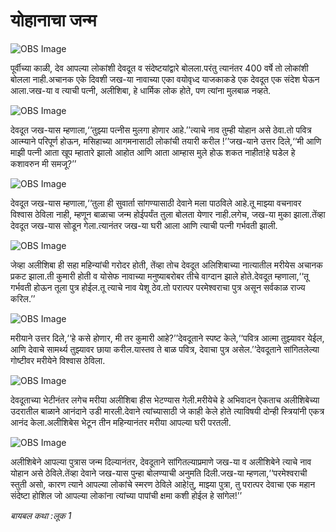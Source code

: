 # ‌‌‌योहानाचा जन्म

![OBS Image](https://cdn.door43.org/obs/jpg/360px/obs-en-22-01.jpg)

‌‌‌पूर्वीच्या काळी, देव आपल्या लोकांशी देवदूत व संदेष्टयांद्वारे बोलला.‌‌‌परंतु त्यानंतर 400 वर्षे तो लोकांशी बोलला नाही.‌‌‌अचानक एके दिवशी जख-या नावाच्या एका वयोवृध्द याजकाकडे एक देवदूत एक संदेश घेऊन आला.‌‌‌जख-या व त्याची पत्नी, अलीशिबा, हे धार्मिक लोक होते, पण त्यांना मुलबाळ नव्हते.

![OBS Image](https://cdn.door43.org/obs/jpg/360px/obs-en-22-02.jpg)

‌‌‌देवदूत जख-यास म्हणाला,‘‘तुझ्या पत्नीस मुलगा होणार आहे.’’‌‌‌त्याचे नाव तुम्ही योहान असे ठेवा.‌‌‌तो पवित्र आत्म्याने परिपूर्ण होऊन, मसिहाच्या आगमनासाठी लोकांची तयारी करील !’’‌‌‌जख-याने उत्तर दिले,‘‘मी आणि माझी पत्नी आता खूप म्हातारे झालो आहोत आणि आता आम्हास मुले होऊ शकत नाहीत!‌‌‌हे घडेल हे कशावरुन मी समजू?’’

![OBS Image](https://cdn.door43.org/obs/jpg/360px/obs-en-22-03.jpg)

‌‌‌देवदूत जख-यास म्हणाला,‘‘तुला ही सुवार्ता सांगण्यासाठी देवाने मला पाठविले आहे.‌‌‌तू माझ्या वचनावर विश्वास ठेविला नाही, म्हणून बाळाचा जन्म होईपर्यंत तुला बोलता येणार नाही.‌‌‌लगेच, जख-या मुका झाला.‌‌‌तेंव्हा देवदूत जख-यास सोडून गेला.‌‌‌त्यानंतर जख-या घरी आला आणि त्याची पत्नी गर्भवती झाली.

![OBS Image](https://cdn.door43.org/obs/jpg/360px/obs-en-22-04.jpg)

‌‌‌जेव्हा अलीशिबा ही सहा महिन्यांची गरोदर होती, तेंव्हा तोच देवदूत अलिशिबाच्या नात्यातील मरीयेस अचानक प्रकट झाला.‌‌‌ती कुमारी होती व योसेफ नावाच्या मनुष्याबरोबर तीचे वाग्दान झाले होते.‌‌‌देवदूत म्हणाला,‘‘तू गर्भवती होऊन तूला पुत्र होईल.‌‌‌तू त्याचे नाव येशू ठेव.‌‌‌तो परात्पर परमेश्वराचा पुत्र असून सर्वकाळ राज्य करिल.’’

![OBS Image](https://cdn.door43.org/obs/jpg/360px/obs-en-22-05.jpg)

‌‌‌मरीयाने उत्तर दिले,‘‘हे कसे होणार, मी तर कुमारी आहे?’’‌‌‌देवदूताने स्पष्ट केले,‘‘पवित्र आत्मा तुझ्यावर येईल, आणि देवाचे सामर्थ्य तुझ्यावर छाया करील.‌‌‌यास्तव ते बाळ पवित्र, देवाचा पुत्र असेल.’’‌‌‌देवदूताने सांगितलेल्या गोष्टीवर मरीयेने विश्वास ठेविला.

![OBS Image](https://cdn.door43.org/obs/jpg/360px/obs-en-22-06.jpg)

‌‌‌देवदूताच्या भेटीनंतर लगेच मरीया अलीशिबा हीस भेटण्यास गेली.‌‌‌मरीयेचे हे अभिवादन ऐकताच अलीशिबेच्या उदरातील बाळाने आनंदाने उडी मारली.‌‌‌देवाने त्यांच्यासाठी जे काही केले होते त्याविषयी दोन्ही स्त्रियांनी एकत्र आनंद केला.‌‌‌अलीशिबेस भेटून तीन महिन्यानंतर मरीया आपल्या घरी परतली.

![OBS Image](https://cdn.door43.org/obs/jpg/360px/obs-en-22-07.jpg)

‌‌‌अलीशिबेने आपल्या पुत्रास जन्म दिल्यानंतर, देवदूताने सांगितल्याप्रमाणे जख-या व अलीशिबेने त्याचे नाव योहान असे ठेविले.‌‌‌तेंव्हा देवाने जख-यास पुन्हा बोलण्याची अनुमति दिली.‌‌‌जख-या म्हणला,‘‘परमेश्वराची स्तुती असो, कारण त्याने आपल्या लोकांचे स्मरण ठेविले आहे!‌‌‌तु, माझ्या पुत्रा, तु परात्पर देवाचा एक महान संदेष्टा होशिल जो आपल्या लोकांना त्यांच्या पापांची क्षमा कशी होईल हे सांगेल!’’

_‌‌‌बायबल कथा :‌‌‌लूक 1_